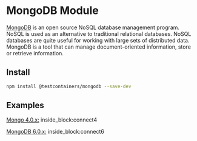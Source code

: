 # MongoDB Module

[MongoDB](https://www.mongodb.com/) is an open source NoSQL database management program. NoSQL is used as an alternative to traditional relational databases. NoSQL databases are quite useful for working with large sets of distributed data. MongoDB is a tool that can manage document-oriented information, store or retrieve information.

## Install

```bash
npm install @testcontainers/mongodb --save-dev
```

## Examples

<!--codeinclude-->
[Mongo 4.0.x:](../../src/modules/mongodb/src/mongodb-container.test.ts) inside_block:connect4
<!--/codeinclude-->

<!--codeinclude-->
[MongoDB 6.0.x:](../../src/modules/mongodb/src/mongodb-container.test.ts) inside_block:connect6
<!--/codeinclude-->
